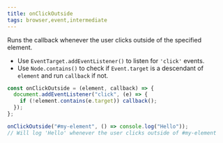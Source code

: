 ```yaml
---
title: onClickOutside
tags: browser,event,intermediate
---
```


Runs the callback whenever the user clicks outside of the specified element.

- Use `EventTarget.addEventListener()` to listen for `'click'` events.
- Use `Node.contains()` to check if `Event.target` is a descendant of `element` and run `callback` if not.

```js
const onClickOutside = (element, callback) => {
  document.addEventListener("click", (e) => {
    if (!element.contains(e.target)) callback();
  });
};
```

```js
onClickOutside("#my-element", () => console.log("Hello"));
// Will log 'Hello' whenever the user clicks outside of #my-element
```
